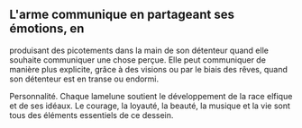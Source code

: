 ## L'arme communique en partageant ses émotions, en

produisant des picotements dans la main de son détenteur
quand elle souhaite communiquer une chose perçue. Elle
peut communiquer de manière plus explicite, grâce à des
visions ou par le biais des rêves, quand son détenteur est en
transe ou endormi.

Personnalité. Chaque lamelune soutient le
développement de la race elfique et de ses idéaux. Le
courage, la loyauté, la beauté, la musique et la vie sont tous
des éléments essentiels de ce dessein.
